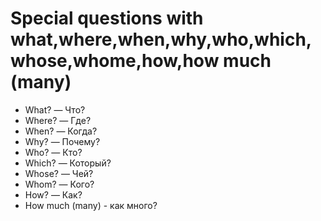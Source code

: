 # Special questions with what,where,when,why,who,which,whose,whome,how,how much (many)

- What? — Что?
- Where? — Где?
- When? — Когда?
- Why? — Почему?
- Who? — Кто?
- Which? — Который?
- Whose? — Чей?
- Whom? — Кого?
- How? — Как?
- How much (many) - как много?



